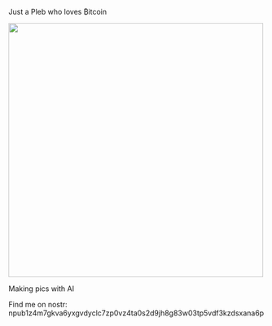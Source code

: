Just a Pleb who loves ₿itcoin

<img src="Images/pfp.png" width="500" height="auto" />

Making pics with AI 

Find me on  nostr: npub1z4m7gkva6yxgvdyclc7zp0vz4ta0s2d9jh8g83w03tp5vdf3kzdsxana6p
